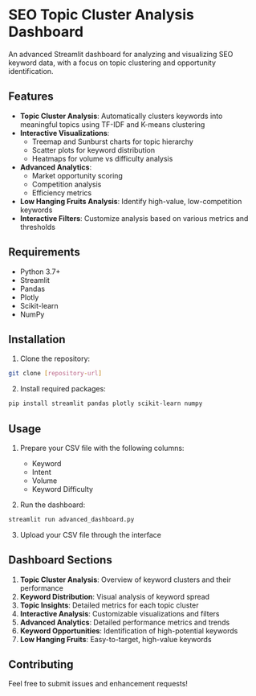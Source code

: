 # SEO Topic Cluster Analysis Dashboard

An advanced Streamlit dashboard for analyzing and visualizing SEO keyword data, with a focus on topic clustering and opportunity identification.

## Features

- **Topic Cluster Analysis**: Automatically clusters keywords into meaningful topics using TF-IDF and K-means clustering
- **Interactive Visualizations**: 
  - Treemap and Sunburst charts for topic hierarchy
  - Scatter plots for keyword distribution
  - Heatmaps for volume vs difficulty analysis
- **Advanced Analytics**:
  - Market opportunity scoring
  - Competition analysis
  - Efficiency metrics
- **Low Hanging Fruits Analysis**: Identify high-value, low-competition keywords
- **Interactive Filters**: Customize analysis based on various metrics and thresholds

## Requirements

- Python 3.7+
- Streamlit
- Pandas
- Plotly
- Scikit-learn
- NumPy

## Installation

1. Clone the repository:
```bash
git clone [repository-url]
```

2. Install required packages:
```bash
pip install streamlit pandas plotly scikit-learn numpy
```

## Usage

1. Prepare your CSV file with the following columns:
   - Keyword
   - Intent
   - Volume
   - Keyword Difficulty

2. Run the dashboard:
```bash
streamlit run advanced_dashboard.py
```

3. Upload your CSV file through the interface

## Dashboard Sections

1. **Topic Cluster Analysis**: Overview of keyword clusters and their performance
2. **Keyword Distribution**: Visual analysis of keyword spread
3. **Topic Insights**: Detailed metrics for each topic cluster
4. **Interactive Analysis**: Customizable visualizations and filters
5. **Advanced Analytics**: Detailed performance metrics and trends
6. **Keyword Opportunities**: Identification of high-potential keywords
7. **Low Hanging Fruits**: Easy-to-target, high-value keywords

## Contributing

Feel free to submit issues and enhancement requests! 